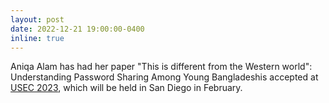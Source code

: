 ```yaml
---
layout: post
date: 2022-12-21 19:00:00-0400
inline: true
---
```


Aniqa Alam has had her paper "This is different from the Western world": Understanding Password Sharing Among Young Bangladeshis accepted at [USEC 2023](https://www.usablesecurity.net/USEC/usec23/), which will be held in San Diego in February.
